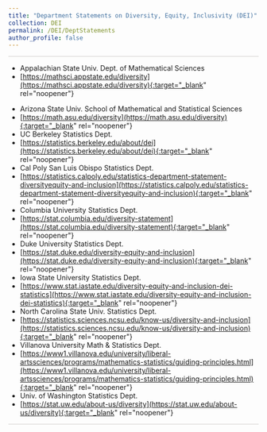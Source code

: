 ```yaml
---
title: "Department Statements on Diversity, Equity, Inclusivity (DEI)"
collection: DEI
permalink: /DEI/DeptStatements
author_profile: false
---
```

<!-- permalink: /StatEd/ -->

<style>
  hr {
    height: 2px;
    background-color: #E5E4E2;
    border: none;
  }

  .no-italics {
      font-style: normal;   
  }
</style>


<!-- Gray #919888;
#BF9269
#A88C7D
#7297A0
#54738E
#B5AFA9
#E5E4E2 Platinum
D3D3D3
-->

<!--
redirect_from:
  - /StatEd/
  - /StatEd.html
-->

<hr>

-	Appalachian State Univ. Dept. of Mathematical Sciences
  - [https://mathsci.appstate.edu/diversity](https://mathsci.appstate.edu/diversity){:target="_blank" rel="noopener"}
*	Arizona State Univ. School of Mathematical and Statistical Sciences
  * [https://math.asu.edu/diversity](https://math.asu.edu/diversity){:target="_blank" rel="noopener"}
*	UC Berkeley Statistics Dept.
  * [https://statistics.berkeley.edu/about/dei](https://statistics.berkeley.edu/about/dei){:target="_blank" rel="noopener"}
*	Cal Poly San Luis Obispo Statistics Dept.
  * [https://statistics.calpoly.edu/statistics-department-statement-diversityequity-and-inclusion](https://statistics.calpoly.edu/statistics-department-statement-diversityequity-and-inclusion){:target="_blank" rel="noopener"}
*	Columbia University Statistics Dept.
  * [https://stat.columbia.edu/diversity-statement](https://stat.columbia.edu/diversity-statement){:target="_blank" rel="noopener"}
*	Duke University Statistics Dept.
  * [https://stat.duke.edu/diversity-equity-and-inclusion](https://stat.duke.edu/diversity-equity-and-inclusion){:target="_blank" rel="noopener"}
*	Iowa State University Statistics Dept.
  * [https://www.stat.iastate.edu/diversity-equity-and-inclusion-dei-statistics](https://www.stat.iastate.edu/diversity-equity-and-inclusion-dei-statistics){:target="_blank" rel="noopener"}
*	North Carolina State Univ. Statistics Dept.
  * [https://statistics.sciences.ncsu.edu/know-us/diversity-and-inclusion](https://statistics.sciences.ncsu.edu/know-us/diversity-and-inclusion){:target="_blank" rel="noopener"}
*	Villanova University Math & Statistics Dept.
  * [https://www1.villanova.edu/university/liberal-artssciences/programs/mathematics-statistics/guiding-principles.html](https://www1.villanova.edu/university/liberal-artssciences/programs/mathematics-statistics/guiding-principles.html){:target="_blank" rel="noopener"}
*	Univ. of Washington Statistics Dept.
  * [https://stat.uw.edu/about-us/diversity](https://stat.uw.edu/about-us/diversity){:target="_blank" rel="noopener"}

---


&nbsp;




<!--
* [OUTLINE](STUB_intro_JAPN)
-->
